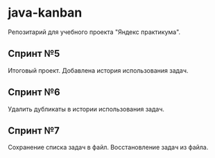# java-kanban
Репозитарий для учебного проекта "Яндекс практикума".

## Спринт №5
Итоговый проект. Добавлена история использования задач.

## Спринт №6
Удалить дубликаты в истории использования задач.

## Спринт №7
Сохранение списка задач в файл. Восстановление задач из файла.
